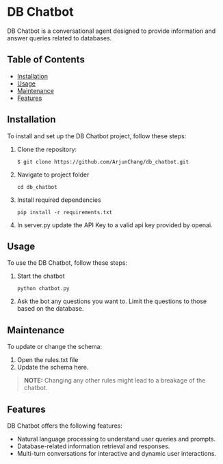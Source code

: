 # DB Chatbot

DB Chatbot is a conversational agent designed to provide information and answer queries related to databases.

## Table of Contents

- [Installation](#installation)
- [Usage](#usage)
- [Maintenance](#maintenance)
- [Features](#features)

## Installation

To install and set up the DB Chatbot project, follow these steps:

1. Clone the repository:

   ```shell
   $ git clone https://github.com/ArjunChang/db_chatbot.git
   ```
2. Navigate to project folder
    ```shell
    cd db_chatbot
    ```
3. Install required dependencies
    ```shell
    pip install -r requirements.txt
    ```
4. In server.py update the API Key to a valid api key provided by openai.

## Usage
To use the DB Chatbot, follow these steps:
1. Start the chatbot
    ```shell
    python chatbot.py
    ```
2. Ask the bot any questions you want to. Limit the questions to those based on the database.

## Maintenance
To update or change the schema:
1. Open the rules.txt file
2. Update the schema here.
>**NOTE:** Changing any other rules might lead to a breakage of the chatbot.

## Features
DB Chatbot offers the following features:

- Natural language processing to understand user queries and prompts.
- Database-related information retrieval and responses.
- Multi-turn conversations for interactive and dynamic user interactions.
